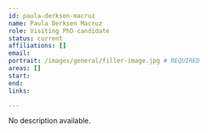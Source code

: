 ```yaml
---
id: paula-derksen-macruz
name: Paula Derksen Macruz
role: Visiting PhD candidate
status: current
affiliations: []
email:
portrait: /images/general/filler-image.jpg # REQUIRED
areas: []
start:
end:
links:

---
```


No description available.